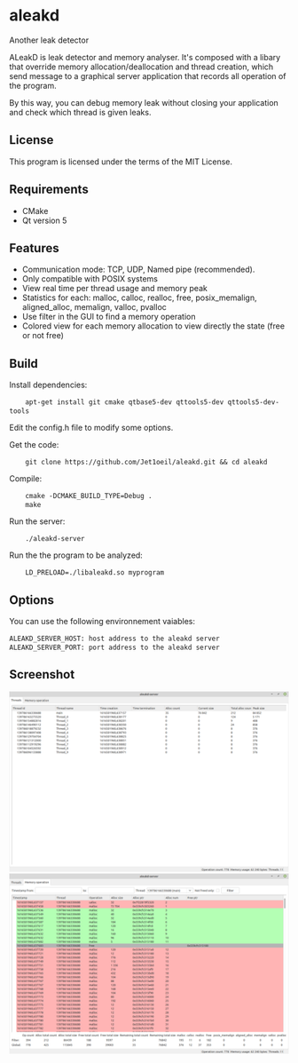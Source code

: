 # aleakd
Another leak detector

ALeakD is leak detector and memory analyser. It's composed with a libary that override memory allocation/deallocation and thread creation, which send message to a graphical server application that records all operation of the program.

By this way, you can debug memory leak without closing your application and check which thread is given leaks.

License
-------

This program is licensed under the terms of the MIT License.

Requirements
------------

- CMake
- Qt version 5

Features
--------

- Communication mode: TCP, UDP, Named pipe (recommended).
- Only compatible with POSIX systems
- View real time per thread usage and memory peak
- Statistics for each: malloc, calloc, realloc, free, posix_memalign, aligned_alloc, memalign, valloc, pvalloc
- Use filter in the GUI to find a memory operation
- Colored view for each memory allocation to view directly the state (free or not free)

Build
--------

Install dependencies:
```
    apt-get install git cmake qtbase5-dev qttools5-dev qttools5-dev-tools
```

Edit the config.h file to modify some options.

Get the code:
```
    git clone https://github.com/Jet1oeil/aleakd.git && cd aleakd
```

Compile:
```
    cmake -DCMAKE_BUILD_TYPE=Debug .
    make
```

Run the server:
```
    ./aleakd-server
```

Run the the program to be analyzed:
```
    LD_PRELOAD=./libaleakd.so myprogram
```

Options
-------

You can use the following environnement vaiables:
```
ALEAKD_SERVER_HOST: host address to the aleakd server
ALEAKD_SERVER_PORT: port address to the aleakd server
```


Screenshot
----------

![alt text](https://raw.githubusercontent.com/Jet1oeil/aleakd/master/doc/aleakd-screenshot-1.png)
![alt text](https://raw.githubusercontent.com/Jet1oeil/aleakd/master/doc/aleakd-screenshot-2.png)
